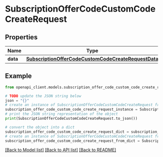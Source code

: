 # SubscriptionOfferCodeCustomCodeCreateRequest


## Properties

Name | Type | Description | Notes
------------ | ------------- | ------------- | -------------
**data** | [**SubscriptionOfferCodeCustomCodeCreateRequestData**](SubscriptionOfferCodeCustomCodeCreateRequestData.md) |  | 

## Example

```python
from openapi_client.models.subscription_offer_code_custom_code_create_request import SubscriptionOfferCodeCustomCodeCreateRequest

# TODO update the JSON string below
json = "{}"
# create an instance of SubscriptionOfferCodeCustomCodeCreateRequest from a JSON string
subscription_offer_code_custom_code_create_request_instance = SubscriptionOfferCodeCustomCodeCreateRequest.from_json(json)
# print the JSON string representation of the object
print(SubscriptionOfferCodeCustomCodeCreateRequest.to_json())

# convert the object into a dict
subscription_offer_code_custom_code_create_request_dict = subscription_offer_code_custom_code_create_request_instance.to_dict()
# create an instance of SubscriptionOfferCodeCustomCodeCreateRequest from a dict
subscription_offer_code_custom_code_create_request_from_dict = SubscriptionOfferCodeCustomCodeCreateRequest.from_dict(subscription_offer_code_custom_code_create_request_dict)
```
[[Back to Model list]](../README.md#documentation-for-models) [[Back to API list]](../README.md#documentation-for-api-endpoints) [[Back to README]](../README.md)


